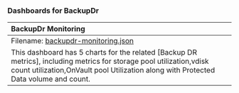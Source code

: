 ### Dashboards for BackupDr

|BackupDr Monitoring|
|:---------------------|
|Filename: [backupdr-monitoring.json](backupdr-monitoring.json)|
|This dashboard has 5 charts for the related [Backup DR metrics], including metrics for storage pool utilization,vdisk count utilization,OnVault pool Utilization along with Protected Data volume and count.|
